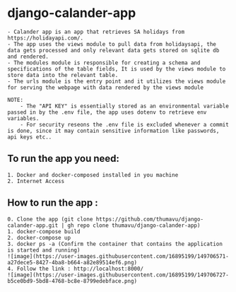 # django-calander-app
    - Calander app is an app that retrieves SA holidays from https://holidayapi.com/.
    - The app uses the views module to pull data from holidaysapi, the data gets processed and only relevant data gets stored on sqlite db and rendered.
    - The modules module is responsible for creating a schema and specifications of the table fields, It is used by the views module to store data into the relevant table.
    - The urls module is the entry point and it utilizes the views module for serving the webpage with data rendered by the views module
    
    NOTE:
        - The "API KEY" is essentially stored as an environmental variable passed in by the .env file, the app uses dotenv to retrieve env variables.
        - For security reseons the .env file is excluded whenever a commit is done, since it may contain sensitive information like passwords, api keys etc..  
    
## To run the app you need:
    1. Docker and docker-composed installed in you machine
    2. Internet Access
    
## How to run the app :
    0. Clone the app (git clone https://github.com/thumavu/django-calander-app.git | gh repo clone thumavu/django-calander-app)
    1. docker-compose build
    2. docker-compose up
    3. docker ps -a (Confirm the container that contains the application is started and running)
    ![image](https://user-images.githubusercontent.com/16895199/149706571-a27dece5-8427-4ba8-b664-a82e89514ef6.png)
    4. Follow the link : http://localhost:8000/ 
    ![image](https://user-images.githubusercontent.com/16895199/149706727-b5ce0bd9-5bd8-4768-bc8e-8799edebface.png)
